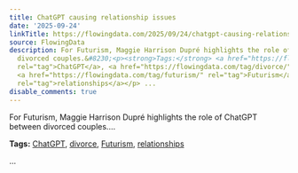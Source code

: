 ```yaml
---
title: ChatGPT causing relationship issues
date: '2025-09-24'
linkTitle: https://flowingdata.com/2025/09/24/chatgpt-causing-relationship-issues/
source: FlowingData
description: For Futurism, Maggie Harrison Dupré highlights the role of ChatGPT between
  divorced couples.&#8230;<p><strong>Tags:</strong> <a href="https://flowingdata.com/tag/chatgpt/"
  rel="tag">ChatGPT</a>, <a href="https://flowingdata.com/tag/divorce/" rel="tag">divorce</a>,
  <a href="https://flowingdata.com/tag/futurism/" rel="tag">Futurism</a>, <a href="https://flowingdata.com/tag/relationships/"
  rel="tag">relationships</a></p> ...
disable_comments: true
---
```

For Futurism, Maggie Harrison Dupré highlights the role of ChatGPT between divorced couples.&#8230;<p><strong>Tags:</strong> <a href="https://flowingdata.com/tag/chatgpt/" rel="tag">ChatGPT</a>, <a href="https://flowingdata.com/tag/divorce/" rel="tag">divorce</a>, <a href="https://flowingdata.com/tag/futurism/" rel="tag">Futurism</a>, <a href="https://flowingdata.com/tag/relationships/" rel="tag">relationships</a></p> ...